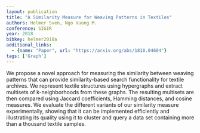 ```yaml
---
layout: publication
title: "A Similarity Measure for Weaving Patterns in Textiles"
authors: Helmer Sven, Ngo Vuong M.
conference: SIGIR
year: 2018
bibkey: helmer2018a
additional_links:
  - {name: "Paper", url: "https://arxiv.org/abs/1810.04604"}
tags: ['Graph']
---
```

We propose a novel approach for measuring the similarity between weaving
patterns that can provide similarity-based search functionality for textile
archives. We represent textile structures using hypergraphs and extract
multisets of k-neighborhoods from these graphs. The resulting multisets are then
compared using Jaccard coefficients, Hamming distances, and cosine measures. We
evaluate the different variants of our similarity measure experimentally,
showing that it can be implemented efficiently and illustrating its quality
using it to cluster and query a data set containing more than a thousand textile
samples.
